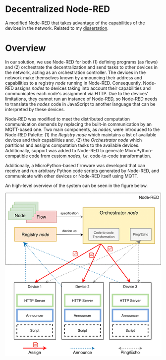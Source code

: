 # Decentralized Node-RED

A modified Node-RED that takes advantage of the capabilities of the devices in the network. Related to my [dissertation](https://repositorio-aberto.up.pt/handle/10216/128520).

# Overview

In our solution, we use Node-RED for both (1) defining programs (as flows) and (2) orchestrate the decentralization and send tasks to other devices in the network, acting as an orchestration controller. The devices in the network make themselves known by announcing their address and capabilities to a registry *node* running in Node-RED. Consequently, Node-RED assigns *nodes* to devices taking into account their capabilities and communicates each node's assignment via HTTP. Due to the devices' limitations, they cannot run an instance of Node-RED, so Node-RED needs to translate the *nodes* code in JavaScript to another language that can be interpreted by these devices. 

Node-RED was modified to meet the distributed computation communication demands by replacing the built-in communication by an MQTT-based one. Two main components, as *nodes*, were introduced to the Node-RED Palette: (1) the *Registry node* which maintains a list of available devices and their capabilities and, (2) the *Orchestrator node* which partitions and assigns computation tasks to the available devices. Additionally, support was added to Node-RED to generate MicroPython-compatible code from custom *nodes*, *i.e.* code-to-code transformation.

Additionally, a MicroPython-based firmware was developed that can receive and run arbitrary Python code scripts generated by Node-RED, and communicate with other devices or Node-RED itself using MQTT. 

An high-level overview of the system can be seen in the figure below.

![Overview of the system](images/orchestrator-overview.png)

